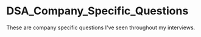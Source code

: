 # DSA_Company_Specific_Questions
These are company specific questions I've seen throughout my interviews.
